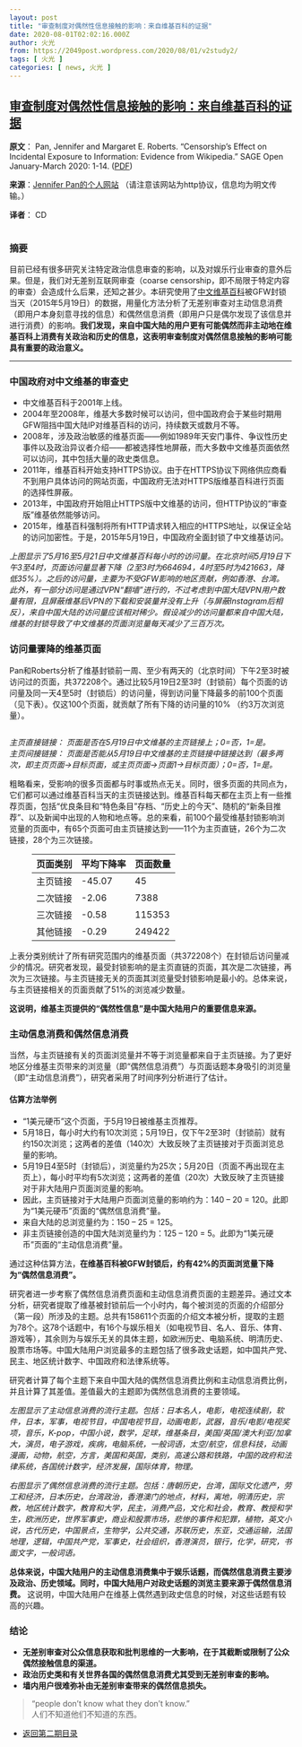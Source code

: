 ```yaml
---
layout: post
title: "审查制度对偶然性信息接触的影响：来自维基百科的证据"
date: 2020-08-01T02:02:16.000Z
author: 火光
from: https://2049post.wordpress.com/2020/08/01/v2study2/
tags: [ 火光 ]
categories: [ news, 火光 ]
---
```

<!--1596247336000-->
[审查制度对偶然性信息接触的影响：来自维基百科的证据](https://2049post.wordpress.com/2020/08/01/v2study2/)
------

<div>
<p><strong>原文</strong>： Pan, Jennifer and Margaret E. Roberts. “Censorship’s Effect on Incidental Exposure to Information: Evidence from Wikipedia.” SAGE Open January-March 2020: 1-14. (<a href="http://jenpan.com/jen_pan/wikipedia.pdf" target="_blank" rel="noreferrer noopener">PDF</a>)</p><p><strong>来源</strong>：<a href="http://jenpan.com" target="_blank" rel="noreferrer noopener">Jennifer Pan的个人网站</a> （请注意该网站为http协议，信息均为明文传输。）</p><p><strong>译者</strong>： CD</p><figure class="wp-block-image size-large"><img src="https://internetofbusiness.com/wp-content/uploads/2018/05/china_online_censorship_blog-640x287.png" alt="" /></figure><h3 id="摘要">摘要</h3><p>目前已经有很多研究关注特定政治信息审查的影响，以及对娱乐行业审查的意外后果。但是，我们对无差别互联网审查（coarse censorship，即不局限于特定内容的审查）会造成什么后果，还知之甚少。本研究使用了<a href="http://zh.wikipedia.org" target="_blank" rel="noreferrer noopener">中文维基百科</a>被GFW封锁当天（2015年5月19日）的数据，用量化方法分析了无差别审查对主动信息消费（即用户本身刻意寻找的信息）和偶然信息消费（即用户只是偶尔发现了该信息并进行消费）的影响。<strong>我们发现，来自中国大陆的用户更有可能偶然而非主动地在维基百科上消费有关政治和历史的信息，这表明审查制度对偶然信息接触的影响可能具有重要的政治意义。</strong></p><hr class="wp-block-separator" /><h3 id="中国政府对中文维基的审查史">中国政府对中文维基的审查史</h3><ul><li class="">中文维基百科于2001年上线。</li><li class="">2004年至2008年，维基大多数时候可以访问，但中国政府会于某些时期用GFW阻挡中国大陆IP对维基百科的访问，持续数天或数月不等。</li><li class="">2008年，涉及政治敏感的维基页面——例如1989年天安门事件、争议性历史事件以及政治异议者介绍——都被选择性地屏蔽，而大多数中文维基页面依然可以访问，其中包括大量的政史类信息。</li><li class="">2011年，维基百科开始支持HTTPS协议。由于在HTTPS协议下网络供应商看不到用户具体访问的网站页面，中国政府无法对HTTPS版维基百科进行页面的选择性屏蔽。</li><li class="">2013年，中国政府开始阻止HTTPS版中文维基的访问，但HTTP协议的“审查版”维基依然能够访问。</li><li class="">2015年，维基百科强制将所有HTTP请求转入相应的HTTPS地址，以保证全站的访问加密性。于是，2015年5月19日，中国政府全面封锁了中文维基访问。</li></ul><p><img src="https://i.imgur.com/3XkyHJo.jpg" alt="" class=""><br><em>上图显示了5月16至5月21日中文维基百科每小时的访问量。在北京时间5月19日下午3至4时，页面访问量显著下降（2至3时为664694，4时至5时为421663，降低35%）。之后的访问量，主要为不受GFW影响的地区贡献，例如香港、台湾。此外，有一部分访问是通过VPN“翻墙”进行的，不过考虑到中国大陆VPN用户数量有限，且屏蔽维基后VPN的下载和安装量并没有上升（与屏蔽Instagram后相反），来自中国大陆的访问量应该相对稀少。假设减少的访问量都来自中国大陆，维基的封锁导致了中文维基的页面浏览量每天减少了三百万次。</em></p><h3 id="访问量骤降的维基页面">访问量骤降的维基页面</h3><p>Pan和Roberts分析了维基封锁前一周、至少有两天的（北京时间）下午2至3时被访问过的页面，共372208个。通过比较5月19日2至3时（封锁前）每个页面的访问量及同一天4至5时（封锁后）的访问量，得到访问量下降最多的前100个页面（见下表）。仅这100个页面，就贡献了所有下降的访问量的10% （约3万次浏览量）。</p><figure class="wp-block-image"><img src="https://i.imgur.com/4xEn8ri.jpg" alt="" /></figure><p><em>主页直接链接： 页面是否在5月19日中文维基的主页链接上；0=否，1=是。</em><br><em>主页间接链接： 页面是否能从5月19日中文维基的主页链接中链接达到（最多两次，即主页页面-&gt;目标页面，或主页页面-&gt;页面1-&gt;目标页面）；0=否，1=是。</em></p><p>粗略看来，受影响的很多页面都与时事或热点无关。同时，很多页面的共同点为，它们都可以通过维基百科当天的主页链接达到。维基百科每天都在主页上有一些推荐页面，包括“优良条目和“特色条目”存档、“历史上的今天”、随机的“新条目推荐”、以及新闻中出现的人物和地点等。总的来看，前100个最受维基封锁影响浏览量的页面中，有65个页面可由主页链接达到——11个为主页直链，26个为二次链接，28个为三次链接。</p><figure class="wp-block-table"><table><thead><tr><th>页面类别</th><th>平均下降率</th><th>页面数量</th></tr></thead><tbody><tr><td>主页链接</td><td>-45.07</td><td>45</td></tr><tr><td>二次链接</td><td>-2.06</td><td>7388</td></tr><tr><td>三次链接</td><td>-0.58</td><td>115353</td></tr><tr><td>其他链接</td><td>-0.29</td><td>249422</td></tr></tbody></table></figure><p>上表分类别统计了所有研究范围内的维基页面（共372208个）在封锁后访问量减少的情况。研究者发现，最受封锁影响的是主页直链的页面，其次是二次链接，再次为三次链接。与主页链接无关的页面其浏览量受封锁影响是最小的。总体来说，与主页链接相关的页面贡献了51%的浏览减少数量。</p><p><strong>这说明，维基主页提供的“偶然性信息”是中国大陆用户的重要信息来源。</strong></p><h3 id="主动信息消费和偶然信息消费">主动信息消费和偶然信息消费</h3><p>当然，与主页链接有关的页面浏览量并不等于浏览量都来自于主页链接。为了更好地区分维基主页带来的浏览量（即“偶然信息消费”）与页面话题本身吸引的浏览量（即“主动信息消费”），研究者采用了时间序列分析进行了估计。</p><h4 id="估算方法举例">估算方法举例</h4><ul><li class="">“1美元硬币”这个页面，于5月19日被维基主页推荐。</li><li class="">5月18日，每小时大约有10次浏览；5月19日，仅下午2至3时（封锁前）就有约150次浏览；这两者的差值（140次）大致反映了主页链接对于页面浏览总量的影响。</li><li class="">5月19日4至5时（封锁后），浏览量约为25次；5月20日（页面不再出现在主页上），每小时平均有5次浏览；这两者的差值（20次）大致反映了主页链接对于非大陆用户页面浏览量的影响。</li><li class="">因此，主页链接对于大陆用户页面浏览量的影响约为：140 &#8211; 20 = 120。此即为“1美元硬币”页面的“偶然信息消费”量。</li><li class="">来自大陆的总浏览量约为：150 &#8211; 25 = 125。</li><li class="">非主页链接创造的中国大陆浏览量约为：125 &#8211; 120 = 5。此即为“1美元硬币”页面的“主动信息消费”量。</li></ul><p>通过这种估算方法，<strong>在维基百科被GFW封锁后，约有42%的页面浏览量下降为“偶然信息消费”。</strong></p><p>研究者进一步考察了偶然信息消费页面和主动信息消费页面的主题差异。通过文本分析，研究者提取了维基被封锁前后一个小时内，每个被浏览的页面的介绍部分（第一段）所涉及的主题。总共有158611个页面的介绍文本被分析，提取的主题为78个。这78个话题中，有16个与娱乐相关（如电视节目、名人、音乐、体育、游戏等），其余则为与娱乐无关的具体主题，如欧洲历史、电脑系统、明清历史、股票市场等。中国大陆用户浏览最多的主题包括了很多政史话题，如中国共产党、民主、地区统计数字、中国政府和法律系统等。</p><p>研究者计算了每个主题下来自中国大陆的偶然信息消费比例和主动信息消费比例，并且计算了其差值。差值最大的主题即为偶然信息消费的主要领域。</p><p><img src="https://i.imgur.com/Dv1GtOl.jpg" alt="" class=""><br><em>左图显示了主动信息消费的流行主题。包括：日本名人，电影，电视连续剧，软件，日本，军事，电视节目，中国电视节目，动画电影，武器，音乐/电影/电视奖项，音乐，K-pop，中国小说，数学，足球，维基条目，美国/英国/澳大利亚/加拿大，演员，电子游戏，疾病，电脑系统，一般词语，太空/航空，信息科技，动画漫画，动物，航空，方言，美国和英国，类别，高速公路和铁路，中国的政府和法律系统，各国统计数字，经济发展，国际体育，物理。</em></p><p><em>右图显示了偶然信息消费的流行主题。包括：唐朝历史，台湾，国际文化遗产，劳工和经济，日本历史，台湾政治，香港澳门的地点，材料，离地，明清历史，宗教，地区统计数字，教育和大学，民主，消费产品，文化和社会，教育、教授和学生，欧洲历史，世界军事史，商业和股票市场，悲惨的事件和犯罪，植物，英文小说，古代历史，中国景点，生物学，公共交通，苏联历史，东亚，交通运输，法国地理，逻辑，中国共产党，军事史，社会组织，香港演员，银行，化学，研究，书面文字，一般词语。</em></p><p><strong>总体来说，中国大陆用户的主动信息消费集中于娱乐话题，而偶然信息消费主要涉及政治、历史领域。同时，中国大陆用户对政史话题的浏览主要来源于偶然信息消费。</strong> 这说明，中国大陆用户在维基上偶然遇到政史信息的时候，对这些话题有较高的兴趣。</p><h3 id="结论">结论</h3><ul><li class=""><strong>无差别审查对公众信息获取和批判思维的一大影响，在于其截断或限制了公众偶然接触信息的渠道。</strong></li><li class=""><strong>政治历史类和有关世界各国的偶然信息消费尤其受到无差别审查的影响。</strong></li><li class=""><strong>墙内用户很难弥补由无差别审查带来的偶然信息损失。</strong></li></ul><blockquote class="wp-block-quote"><p>“people don’t know what they don’t know.”<br>人们不知道他们不知道的东西。</p></blockquote><nav  class="wp-block-navigation" ><ul class="wp-block-navigation__container"><li class="wp-block-navigation-link"><a class="wp-block-navigation-link__content" href="https://2049post.wordpress.com/v2index/"><span class="wp-block-navigation-link__label">返回第二期目录</span></a></li></ul></nav>
</div>
